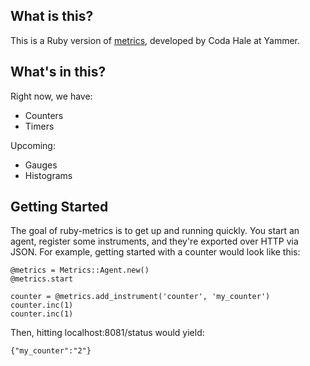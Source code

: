 ## What is this?

This is a Ruby version of [metrics][metrics], developed by Coda Hale at Yammer. 

## What's in this?

Right now, we have:

* Counters
* Timers

Upcoming:

* Gauges
* Histograms


## Getting Started

The goal of ruby-metrics is to get up and running quickly. You start an agent, register some instruments, and they're exported over HTTP via JSON. For example, getting started with a counter would look like this:

    @metrics = Metrics::Agent.new()
    @metrics.start

    counter = @metrics.add_instrument('counter', 'my_counter')
    counter.inc(1)
    counter.inc(1)

Then, hitting localhost:8081/status would yield:

    {"my_counter":"2"}


[metrics]: https://github.com/codahale/metrics